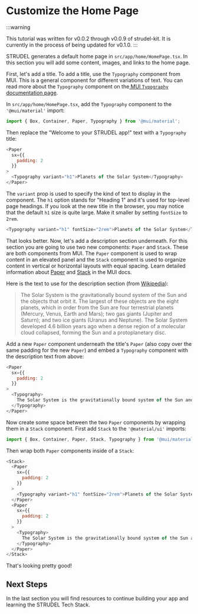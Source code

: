 # Customize the Home Page

:::warning

This tutorial was written for v0.0.2 through v0.0.9 of strudel-kit. It is currently in the process of being updated for v0.1.0. 
:::

STRUDEL generates a default home page in `src/app/home/HomePage.tsx`. In this section you will add some content, images, and links to the home page.

First, let's add a title. To add a title, use the `Typography` component from MUI. This is a general component for different variations of text. You can read more about the `Typography` component on the[ MUI `Typography` documentation page](https://mui.com/material-ui/react-typography/).

In `src/app/home/HomePage.tsx`, add the `Typography` component to the `'@mui/material'` import:

```js
import { Box, Container, Paper, Typography } from '@mui/material';
```

Then replace the "Welcome to your STRUDEL app!" text with a `Typography` title:

```js
<Paper
  sx={{
    padding: 2
  }}
>
  <Typography variant="h1">Planets of the Solar System</Typography>
</Paper>
```

The `variant` prop is used to specify the kind of text to display in the component. The `h1` option stands for "Heading 1" and it's used for top-level page headings. If you look at the new title in the browser, you may notice that the default `h1` size is quite large. Make it smaller by setting `fontSize` to `2rem`.

```js
<Typography variant="h1" fontSize="2rem">Planets of the Solar System</Typography>
```

That looks better. Now, let's add a description section underneath. For this section you are going to use two new components: `Paper` and `Stack`. These are both components from MUI. The `Paper` component is used to wrap content in an elevated panel and the `Stack` component is used to organize content in vertical or horizontal layouts with equal spacing. Learn detailed information about [Paper](https://mui.com/material-ui/react-paper/) and [Stack](https://mui.com/material-ui/react-stack/) in the MUI docs.

Here is the text to use for the description section (from [Wikipedia](https://en.wikipedia.org/wiki/Solar_System)):

> The Solar System is the gravitationally bound system of the Sun and the objects that orbit it. The largest of these objects are the eight planets, which in order from the Sun are four terrestrial planets (Mercury, Venus, Earth and Mars); two gas giants (Jupiter and Saturn); and two ice giants (Uranus and Neptune). The Solar System developed 4.6 billion years ago when a dense region of a molecular cloud collapsed, forming the Sun and a protoplanetary disc.

Add a new `Paper` component underneath the title's `Paper` (also copy over the same padding for the new `Paper`) and embed a `Typography` component with the description text from above:

```js
<Paper
  sx={{
    padding: 2
  }}
>
  <Typography>
    The Solar System is the gravitationally bound system of the Sun and the objects that orbit it. The largest of these objects are the eight planets, which in order from the Sun are four terrestrial planets (Mercury, Venus, Earth and Mars); two gas giants (Jupiter and Saturn); and two ice giants (Uranus and Neptune). The Solar System developed 4.6 billion years ago when a dense region of a molecular cloud collapsed, forming the Sun and a protoplanetary disc.
  </Typography>
</Paper>
```

Now create some space between the two `Paper` components by wrapping them in a `Stack` component. First add `Stack` to the `'@material/ui'` imports:

```js
import { Box, Container, Paper, Stack, Typography } from '@mui/material';
```

Then wrap both `Paper` components inside of a `Stack`:

```js
<Stack>
  <Paper
    sx={{
      padding: 2
    }}
  >
    <Typography variant="h1" fontSize="2rem">Planets of the Solar System</Typography>
  </Paper>
  <Paper
    sx={{
      padding: 2
    }}
  >
    <Typography>
      The Solar System is the gravitationally bound system of the Sun and the objects that orbit it. The largest of these objects are the eight planets, which in order from the Sun are four terrestrial planets (Mercury, Venus, Earth and Mars); two gas giants (Jupiter and Saturn); and two ice giants (Uranus and Neptune). The Solar System developed 4.6 billion years ago when a dense region of a molecular cloud collapsed, forming the Sun and a protoplanetary disc.
    </Typography>
  </Paper>
</Stack>
```

That's looking pretty good!

## Next Steps

In the last section you will find resources to continue building your app and learning the STRUDEL Tech Stack.